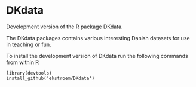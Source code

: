 # DKdata

Development version of the R package DKdata.

The DKdata packages contains various interesting Danish
datasets for use in teaching or fun.

To install the development version of DKdata run the following commands
from within R


```{r}
library(devtools)
install_github('ekstroem/DKdata')
```
